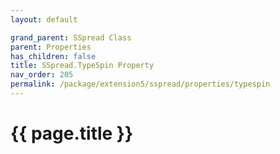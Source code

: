 ```yaml
---
layout: default

grand_parent: SSpread Class
parent: Properties
has_children: false
title: SSpread.TypeSpin Property
nav_order: 205
permalink: /package/extension5/sspread/properties/typespin
---
```

# {{ page.title }}